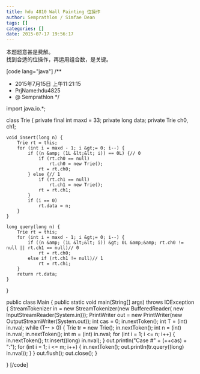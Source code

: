 ```yaml
---
title: hdu 4810 Wall Painting 位操作
author: Semprathlon / Simfae Dean
tags: []
categories: []
date: 2015-07-17 19:56:17
---
```

本题题意甚是费解。   
找到合适的位操作，再运用组合数，是关键。

[code lang="java"]
/**
 * 2015年7月15日 上午11:21:15
 * PrjName:hdu4825
 * @ Semprathlon
 */

import java.io.*;

class Trie {
    private final int maxd = 33;
    private long data;
    private Trie ch0, ch1;

    void insert(long n) {
        Trie rt = this;
        for (int i = maxd - 1; i &gt;= 0; i--) {
            if ((n &amp; (1L &lt;&lt; i)) == 0L) {// 0
                if (rt.ch0 == null)
                    rt.ch0 = new Trie();
                rt = rt.ch0;
            } else {// 1
                if (rt.ch1 == null)
                    rt.ch1 = new Trie();
                rt = rt.ch1;
            }
            if (i == 0)
                rt.data = n;
        }
    }

    long query(long n) {
        Trie rt = this;
        for (int i = maxd - 1; i &gt;= 0; i--) {
            if ((n &amp; (1L &lt;&lt; i)) &gt; 0L &amp;&amp; rt.ch0 != null || rt.ch1 == null)// 0
                rt = rt.ch0;
            else if (rt.ch1 != null)// 1
                rt = rt.ch1;
        }
        return rt.data;
    }
}

public class Main {
    public static void main(String[] args) throws IOException {
        StreamTokenizer in = new StreamTokenizer(new BufferedReader(
                new InputStreamReader(System.in)));
        PrintWriter out = new PrintWriter(new OutputStreamWriter(System.out));
        int cas = 0;
        in.nextToken();
        int T = (int) in.nval;
        while (T-- &gt; 0) {
            Trie tr = new Trie();
            in.nextToken();
            int n = (int) in.nval;
            in.nextToken();
            int m = (int) in.nval;
            for (int i = 1; i &lt;= n; i++) {
                in.nextToken();
                tr.insert((long) in.nval);
            }
            out.println(&quot;Case #&quot; + (++cas) + &quot;:&quot;);
            for (int i = 1; i &lt;= m; i++) {
                in.nextToken();
                out.println(tr.query((long) in.nval));
            }
        }
        out.flush();
        out.close();
    }

}
[/code]